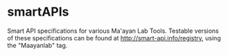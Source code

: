 # smartAPIs
Smart API specifications for various Ma'ayan Lab Tools. Testable versions of these specifications can be found at http://smart-api.info/registry, using the "Maayanlab" tag. 
